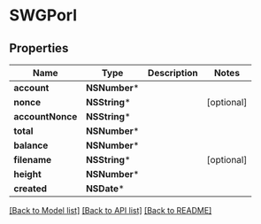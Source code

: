 # SWGPorl

## Properties
Name | Type | Description | Notes
------------ | ------------- | ------------- | -------------
**account** | **NSNumber*** |  | 
**nonce** | **NSString*** |  | [optional] 
**accountNonce** | **NSString*** |  | 
**total** | **NSNumber*** |  | 
**balance** | **NSNumber*** |  | 
**filename** | **NSString*** |  | [optional] 
**height** | **NSNumber*** |  | 
**created** | **NSDate*** |  | 

[[Back to Model list]](../README.md#documentation-for-models) [[Back to API list]](../README.md#documentation-for-api-endpoints) [[Back to README]](../README.md)


